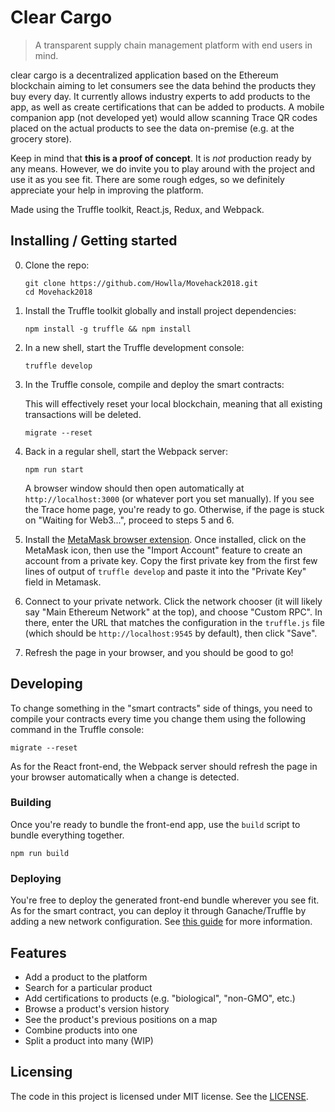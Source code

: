 

# Clear Cargo

> A transparent supply chain management platform with end users in mind.

clear cargo is a decentralized application based on the Ethereum blockchain aiming to
let consumers see the data behind the products they buy every day. It currently 
allows industry experts to add products to the app, as well as create certifications
that can be added to products. A mobile companion app (not developed yet) would 
allow scanning Trace QR codes placed on the actual products to see the data
on-premise (e.g. at the grocery store).

Keep in mind that **this is a proof of concept**. It is *not* production ready by any means. However, we do invite you to play around with the project and use it as you see fit. There are some rough edges, so we definitely appreciate your help in improving the platform.


Made using the Truffle toolkit, React.js, Redux, and Webpack.


## Installing / Getting started

0. Clone the repo:

    ```shell
    git clone https://github.com/Howlla/Movehack2018.git
    cd Movehack2018
    ```
    
1. Install the Truffle toolkit globally and install project dependencies:

    ```shell
    npm install -g truffle && npm install
    ```

2. In a new shell, start the Truffle development console:

    ```shell
    truffle develop
    ```

3. In the Truffle console, compile and deploy the smart contracts:

    This will effectively reset your local blockchain, meaning that all existing transactions will be deleted.

    ```shell
    migrate --reset
    ```

4. Back in a regular shell, start the Webpack server:

    ```shell
    npm run start
    ```

    A browser window should then open automatically at `http://localhost:3000` (or whatever port you set manually). If you see the Trace home page, you're ready to go. Otherwise, if the page is stuck on "Waiting for Web3...", proceed to steps 5 and 6. 

5.  Install the [MetaMask browser extension](https://metamask.io/). Once installed, click on the MetaMask icon, then use the "Import Account" feature to create an account from a private key. Copy the first private key from the first few lines of output of `truffle develop` and paste it into the "Private Key" field in Metamask.

6.  Connect to your private network. Click the network chooser (it will likely say "Main Ethereum Network" at the top), and choose "Custom RPC". In there, enter the URL that matches the configuration in the `truffle.js` file (which should be `http://localhost:9545` by default), then click "Save".

7. Refresh the page in your browser, and you should be good to go!

## Developing

To change something in the "smart contracts" side of things, you need to compile your contracts every time you change them
using the following command in the Truffle console:

```shell
migrate --reset
```

As for the React front-end, the Webpack server should refresh the page in your browser automatically when a change is detected.

### Building

Once you're ready to bundle the front-end app, use the `build` script to bundle everything together.

```shell
npm run build
```

### Deploying

You're free to deploy the generated front-end bundle wherever you see fit. As for the smart contract, you can deploy it through Ganache/Truffle by adding a new network configuration. See [this guide](http://truffleframework.com/tutorials/deploying-to-the-live-network) for more information.

## Features

* Add a product to the platform
* Search for a particular product
* Add certifications to products (e.g. "biological", "non-GMO", etc.)
* Browse a product's version history
* See the product's previous positions on a map
* Combine products into one
* Split a product into many (WIP)



## Licensing

The code in this project is licensed under MIT license. See the [LICENSE](LICENSE).
